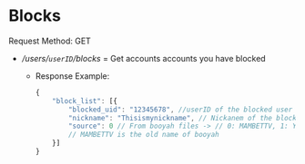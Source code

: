 # Blocks

Request Method: GET

* */users/`userID`/blocks* = Get accounts accounts you have blocked
  * Response Example:

    ```js
    {
        "block_list": [{
            "blocked_uid": "12345678", //userID of the blocked user
            "nickname": "Thisismynickname", // Nickanem of the blocked user
            "source": 0 // From booyah files -> // 0: MAMBETTV, 1: YOUTUBE, 3:FACEBOOK
            // MAMBETTV is the old name of booyah
        }]
    }
    ```

